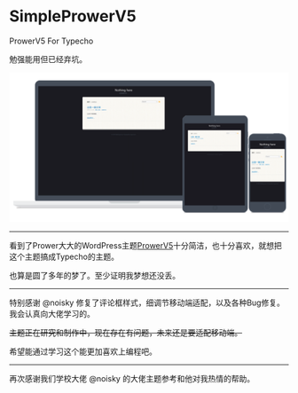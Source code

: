 # SimpleProwerV5
ProwerV5 For Typecho

勉强能用但已经弃坑。


![demo](demo.png)

------------

看到了Prower大大的WordPress主题[ProwerV5](http://www.prower.cn/work/2200 "ProwerV5")十分简洁，也十分喜欢，就想把这个主题搞成Typecho的主题。

也算是圆了多年的梦了。至少证明我梦想还没丢。

------------

特别感谢 @noisky 修复了评论框样式，细调节移动端适配，以及各种Bug修复。
我会认真向大佬学习的。

~~主题正在研究和制作中，现在存在有问题，未来还是要适配移动端。~~

希望能通过学习这个能更加喜欢上编程吧。

------------

再次感谢我们学校大佬 @noisky 的大佬主题参考和他对我热情的帮助。
